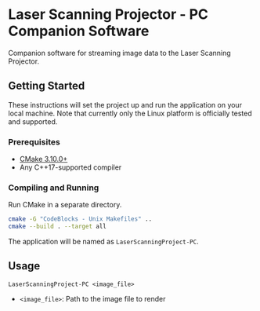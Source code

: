 # Laser Scanning Projector - PC Companion Software

Companion software for streaming image data to the Laser Scanning Projector.

## Getting Started

These instructions will set the project up and run the application on your 
local machine. Note that currently only the Linux platform is officially tested 
and supported.

### Prerequisites

- [CMake 3.10.0+](https://cmake.org/download/)
- Any C++17-supported compiler

### Compiling and Running

Run CMake in a separate directory.
```bash
cmake -G "CodeBlocks - Unix Makefiles" ..
cmake --build . --target all
```

The application will be named as `LaserScanningProject-PC`.

## Usage

```
LaserScanningProject-PC <image_file>
```

- `<image_file>`: Path to the image file to render
